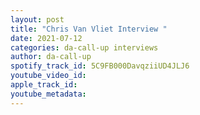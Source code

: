 ```yaml
---
layout: post
title: "Chris Van Vliet Interview "
date: 2021-07-12
categories: da-call-up interviews
author: da-call-up
spotify_track_id: 5C9FB000DavqziiUD4JLJ6
youtube_video_id: 
apple_track_id: 
youtube_metadata: 
---
```

